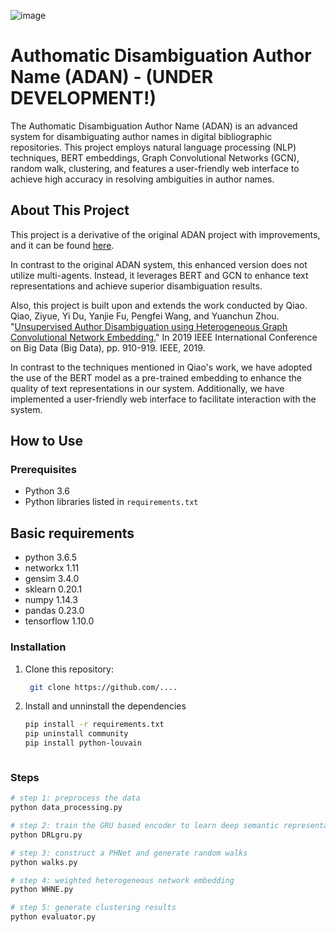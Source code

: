 

![image](https://github.com/natansr/adan/assets/4833993/0052d05c-f533-4cfd-9c13-eb8782e6cb56)


# Authomatic Disambiguation Author Name (ADAN) - (UNDER DEVELOPMENT!)

The Authomatic Disambiguation Author Name (ADAN) is an advanced system for disambiguating author names in digital bibliographic repositories. This project employs natural language processing (NLP) techniques, BERT embeddings, Graph Convolutional Networks (GCN), random walk, clustering, and features a user-friendly web interface to achieve high accuracy in resolving ambiguities in author names.

## About This Project


This project is a derivative of the original ADAN project with improvements, and it can be found [here](https://gitlab.com/InfoKnow/SocialNetwork/sci_clan/adan).

In contrast to the original ADAN system, this enhanced version does not utilize multi-agents. Instead, it leverages BERT and GCN to enhance text representations and achieve superior disambiguation results.


Also, this project is built upon and extends the work conducted by Qiao. Qiao, Ziyue, Yi Du, Yanjie Fu, Pengfei Wang, and Yuanchun Zhou. "[Unsupervised Author Disambiguation using Heterogeneous Graph Convolutional Network Embedding.](https://ieeexplore.ieee.org/abstract/document/9005458)" In 2019 IEEE International Conference on Big Data (Big Data), pp. 910-919. IEEE, 2019.

In contrast to the techniques mentioned in Qiao's work, we have adopted the use of the BERT model as a pre-trained embedding to enhance the quality of text representations in our system. Additionally, we have implemented a user-friendly web interface to facilitate interaction with the system.

## How to Use

### Prerequisites

- Python 3.6
- Python libraries listed in `requirements.txt`

## Basic requirements

* python 3.6.5
* networkx 1.11
* gensim 3.4.0
* sklearn 0.20.1
* numpy 1.14.3
* pandas 0.23.0
* tensorflow 1.10.0


### Installation

1. Clone this repository:

   ```bash
    git clone https://github.com/....

2. Install and unninstall the dependencies

    ```bash
    pip install -r requirements.txt
    pip uninstall community
    pip install python-louvain



### Steps


```bash
# step 1: preprocess the data
python data_processing.py

# step 2: train the GRU based encoder to learn deep semantic representations
python DRLgru.py 

# step 3: construct a PHNet and generate random walks
python walks.py

# step 4: weighted heterogeneous network embedding
python WHNE.py

# step 5: generate clustering results
python evaluator.py
```
